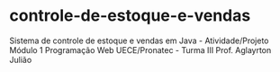 # controle-de-estoque-e-vendas
Sistema de controle de estoque e vendas em Java - Atividade/Projeto Módulo 1 Programação Web UECE/Pronatec - Turma III Prof. Aglayrton Julião
